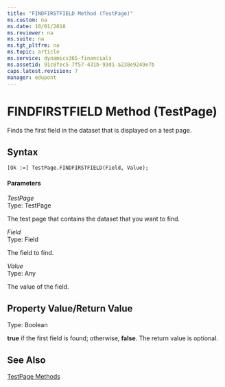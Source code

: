 ```yaml
---
title: "FINDFIRSTFIELD Method (TestPage)"
ms.custom: na
ms.date: 10/01/2018
ms.reviewer: na
ms.suite: na
ms.tgt_pltfrm: na
ms.topic: article
ms.service: dynamics365-financials
ms.assetid: 91c8fec5-7f57-431b-93d1-a238e9249e7b
caps.latest.revision: 7
manager: edupont
---
```


 

# FINDFIRSTFIELD Method (TestPage)
Finds the first field in the dataset that is displayed on a test page.  
  
## Syntax  
  
```  
[Ok :=] TestPage.FINDFIRSTFIELD(Field, Value);  
```  
  
#### Parameters  
 *TestPage*  
 Type: TestPage  
  
 The test page that contains the dataset that you want to find.  
  
 *Field*  
 Type: Field  
  
 The field to find.  
  
 *Value*  
 Type: Any  
  
 The value of the field.  
  
## Property Value/Return Value  
 Type: Boolean  
  
 **true** if the first field is found; otherwise, **false**. The return value is optional.  
  
## See Also  
 [TestPage Methods](devenv-TestPage-Methods.md)